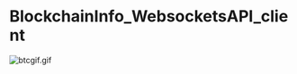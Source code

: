 # BlockchainInfo_WebsocketsAPI_client
![btcgif.gif](https://assets.digitalocean.com/articles/alligator/boo.svg)
